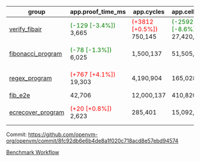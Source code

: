 | group | app.proof_time_ms | app.cycles | app.cells_used | leaf.proof_time_ms | leaf.cycles | leaf.cells_used |
| -- | -- | -- | -- | -- | -- | -- |
| [verify_fibair](https://github.com/openvm-org/openvm/blob/benchmark-results/benchmarks-pr/1176/verify_fibair-8fc92db6e6b4de8a1f020c718acd8e57ebd94574.md) |<span style='color: green'>(-129 [-3.4%])</span> 3,665 | <span style='color: red'>(+3812 [+0.5%])</span> 750,145 | <span style='color: green'>(-2592800 [-8.6%])</span> 27,420,514 |- | - | - |
| [fibonacci_program](https://github.com/openvm-org/openvm/blob/benchmark-results/benchmarks-pr/1176/fibonacci-8fc92db6e6b4de8a1f020c718acd8e57ebd94574.md) |<span style='color: green'>(-78 [-1.3%])</span> 6,025 |  1,500,137 |  51,505,102 |<span style='color: green'>(-1035 [-6.8%])</span> 14,231 | <span style='color: red'>(+37727 [+1.2%])</span> 3,209,741 | <span style='color: green'>(-9817361 [-7.6%])</span> 119,048,126 |
| [regex_program](https://github.com/openvm-org/openvm/blob/benchmark-results/benchmarks-pr/1176/regex-8fc92db6e6b4de8a1f020c718acd8e57ebd94574.md) |<span style='color: red'>(+767 [+4.1%])</span> 19,303 |  4,190,904 |  165,028,173 |<span style='color: green'>(-778 [-2.5%])</span> 29,895 | <span style='color: green'>(-407164 [-6.2%])</span> 6,113,242 | <span style='color: green'>(-32488823 [-11.2%])</span> 258,783,956 |
| [fib_e2e](https://github.com/openvm-org/openvm/blob/benchmark-results/benchmarks-pr/1176/fib_e2e-8fc92db6e6b4de8a1f020c718acd8e57ebd94574.md) | 42,706 |  12,000,137 |  410,820,430 | 87,630 |  19,210,849 |  710,007,519 |
| [ecrecover_program](https://github.com/openvm-org/openvm/blob/benchmark-results/benchmarks-pr/1176/ecrecover-8fc92db6e6b4de8a1f020c718acd8e57ebd94574.md) |<span style='color: red'>(+20 [+0.8%])</span> 2,623 |  285,401 |  15,092,297 |<span style='color: green'>(-3120 [-7.3%])</span> 39,800 | <span style='color: green'>(-772750 [-8.0%])</span> 8,890,554 | <span style='color: green'>(-52716426 [-12.0%])</span> 387,841,950 |


Commit: https://github.com/openvm-org/openvm/commit/8fc92db6e6b4de8a1f020c718acd8e57ebd94574

[Benchmark Workflow](https://github.com/openvm-org/openvm/actions/runs/12706004017)
